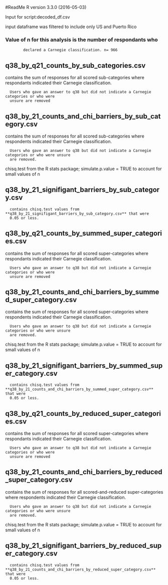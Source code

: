 #ReadMe
R version 3.3.0 (2016-05-03)

 Input for script:decoded_df.csv

 input dataframe was filtered to include only US and Puerto Rico
### Value of n for this analysis is the number of respondants who
            declared a Carnegie classification. n= 966

## q38_by_q21_counts_by_sub_categories.csv 
 contains the sum of responses 
      for all scored sub-categories where respondants indicated their Carnegie classification.
 
      Users who gave an answer to q38 but did not indicate a Carnegie categories or who were 
      unsure are removed

## q38_by_21_counts_and_chi_barriers_by_sub_category.csv 
 contains the sum of responses 
      for all scored sub-categories where respondents indicated their Carnegie classification. 
 
      Users who gave an answer to q38 but did not indicate a Carnegie categories or who were unsure 
      are removed. 
 chisq.test from the R stats package; simulate.p.value = TRUE to account for small
      values of n

## q38_by_21_signifigant_barriers_by_sub_category.csv
 
      contains chisq.test values from **q38_by_21_signifigant_barriers_by_sub_category.csv** that were 
      0.05 or less.

## q38_by_q21_counts_by_summed_super_categories.csv
 contains the sum of responses 
      for all scored super-categories where respondants indicated their Carnegie classification.
 
      Users who gave an answer to q38 but did not indicate a Carnegie categories or who were 
      unsure are removed

## q38_by_21_counts_and_chi_barriers_by_summed_super_category.csv 
 contains the sum of responses 
      for all scored super-categories where respondents indicated their Carnegie classification. 
 
      Users who gave an answer to q38 but did not indicate a Carnegie categories or who were unsure 
      are removed. 
 chisq.test from the R stats package; simulate.p.value = TRUE to account for small
      values of n

## q38_by_21_signifigant_barriers_by_summed_super_category.csv
 
      contains chisq.test values from **q38_by_21_counts_and_chi_barriers_by_summed_super_category.csv** that were 
      0.05 or less.

## q38_by_q21_counts_by_reduced_super_categories.csv
 contains the sum of responses 
      for all scored super-categories where respondants indicated their Carnegie classification.
 
      Users who gave an answer to q38 but did not indicate a Carnegie categories or who were 
      unsure are removed

## q38_by_21_counts_and_chi_barriers_by_reduced_super_category.csv 
 contains the sum of responses 
      for all scored-and-reduced super-categories where respondents indicated their Carnegie classification. 
 
      Users who gave an answer to q38 but did not indicate a Carnegie categories or who were unsure 
      are removed. 
 chisq.test from the R stats package; simulate.p.value = TRUE to account for small
      values of n

## q38_by_21_signifigant_barriers_by_reduced_super_category.csv
 
      contains chisq.test values from **q38_by_21_counts_and_chi_barriers_by_reduced_super_category.csv** that were 
      0.05 or less.
